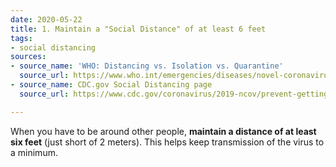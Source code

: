 ```yaml
---
date: 2020-05-22
title: 1. Maintain a "Social Distance" of at least 6 feet
tags:
- social distancing
sources:
- source_name: 'WHO: Distancing vs. Isolation vs. Quarantine'
  source_url: https://www.who.int/emergencies/diseases/novel-coronavirus-2019/question-and-answers-hub/q-a-detail/q-a-coronaviruses#
- source_name: CDC.gov Social Distancing page
  source_url: https://www.cdc.gov/coronavirus/2019-ncov/prevent-getting-sick/social-distancing.html

---
```

When you have to be around other people, **maintain a distance of at least six feet** (just short of 2 meters). This helps keep transmission of the virus to a minimum. 
